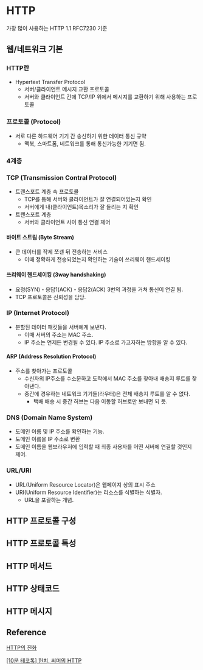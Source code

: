 # HTTP <!-- omit in toc -->
가장 많이 사용하는 HTTP 1.1 RFC7230 기준


## 웹/네트워크 기본
### HTTP란
- Hypertext Transfer Protocol
  - 서버/클라이언트 메시지 교환 프로토콜
  - 서버와 클라이언트 간에 TCP/IP 위에서 메시지를 교환하기 위해 사용하는 프로토콜

### 프로토콜 (Protocol)
- 서로 다른 하드웨어 기기 간 송신하기 위한 데이터 통신 규약
  - 맥북, 스마트폼, 네트워크를 통해 통신가능한 기기면 됨.

### 4계층
### TCP (Transmission Contral Protocol)
- 트랜스포트 계층 속 프로토콜
  - TCP를 통해 서버와 클라이언트가 잘 연결되어있는지 확인
  - 서버에게 내(클라이언트)목소리가 잘 들리는 지 확인
- 트랜스포트 계층
  - 서버와 클라이언트 사이 통신 연결 제어

#### 바이트 스트림 (Byte Stream)
- 큰 데이터를 작제 쪼갠 뒤 전송하는 서비스
  - 이때 정확하게 전송되었는지 확인하는 기술이 쓰리웨이 핸드세이킹
  
#### 쓰리웨이 핸드셰이킹 (3way handshaking)
- 요청(SYN) - 응답1(ACK) - 응답2(ACK) 3번의 과정을 거쳐 통신이 연결 됨.
- TCP 프로토콜은 신뢰성을 담당.

### IP (Internet Protocol)
- 분할된 데이터 패킷들을 서버에게 보낸다.
  - 이때 서버의 주소는 MAC 주소.
  - IP 주소는 언제든 변경될 수 있다. IP 주소로 가고자하는 방향을 알 수 있다.

#### ARP (Address Resolution Protocol)
- 주소를 찾아가는 프로토콜
  - 수신자의 IP주소를 수소문하고 도착에서 MAC 주소를 찾아내 배송지 루트를 찾아낸다.
  - 중간에 경유하는 네트워크 기기들(라우터)은 전체 배송지 루트를 알 수 없다.
    - 택배 배송 시 중간 허브는 다음 이동할 허브로만 보내면 되 듯.

### DNS (Domain Name System)
- 도메인 이름 및 IP 주소를 확인하는 기능.
- 도메인 이름을 IP 주소로 변환
- 도메인 이름을 웹브라우저에 입력할 때 최종 사용자를 어떤 서버에 연결할 것인지 제어.

### URL/URI
- URL(Uniform Resource Locator)은 웹페이지 상의 표시 주소
- URI(Uniform Resource Identifier)는 리소스를 식별하는 식별자.
  - URL을 포괄하는 개념.


## HTTP 프로토콜 구성
## HTTP 프로토콜 특성
## HTTP 메서드
## HTTP 상태코드
## HTTP 메시지


## Reference <!-- omit in toc -->
[HTTP의 진화](https://developer.mozilla.org/ko/docs/Web/HTTP/Basics_of_HTTP/Evolution_of_HTTP)

[[10분 테코톡] 헌치, 써머의 HTTP](https://www.youtube.com/watch?v=IjxkKQvn8Bc)